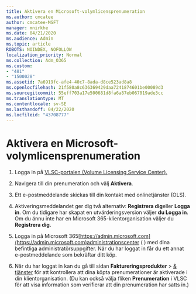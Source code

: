 ```yaml
---
title: Aktivera en Microsoft-volymlicensprenumeration
ms.author: cmcatee
author: cmcatee-MSFT
manager: mnirkhe
ms.date: 04/21/2020
ms.audience: Admin
ms.topic: article
ROBOTS: NOINDEX, NOFOLLOW
localization_priority: Normal
ms.collection: Adm_O365
ms.custom:
- "481"
- "1500028"
ms.assetid: 7a6919fc-afe4-40c7-8ada-d8ce523ad8a8
ms.openlocfilehash: 21f580a8c636369429daa7241874601be00089d3
ms.sourcegitcommit: 55eff703a17e500681d8fa6a87eb067019ade3cc
ms.translationtype: MT
ms.contentlocale: sv-SE
ms.lasthandoff: 04/22/2020
ms.locfileid: "43708777"
---
```

# <a name="activating-a-microsoft-volume-license-subscription"></a>Aktivera en Microsoft-volymlicensprenumeration

1. Logga in på [VLSC-portalen (Volume Licensing Service Center).](https://go.microsoft.com/fwlink/p/?LinkId=329762)

2. Navigera till din prenumeration och välj **Aktivera**.

3. Ett e-postmeddelande skickas till din kontakt med onlinetjänster (OLS).

4. Aktiveringsmeddelandet ger dig två alternativ: **Registrera dig**eller **Logga in**. Om du tidigare har skapat en utvärderingsversion väljer **du Logga in**. Om du ännu inte har en Microsoft 365-klientorganisation väljer du **Registrera dig**.

5. Logga in på Microsoft 365[https://admin.microsoft.com](https://admin.microsoft.com)administrationscenter ( ) med dina befintliga administratörsuppgifter. När du har loggat in får du ett annat e-postmeddelande som bekräftar ditt köp.

6. När du har loggat in kan du gå till sidan **Faktureringsprodukter** \> [& tjänster](https://go.microsoft.com/fwlink/p/?linkid=842054) för att kontrollera att dina köpta prenumerationer är aktiverade i din klientorganisation. (Du kan också välja fliken **Prenumeration** i VLSC för att visa information som verifierar att din prenumeration har satts in.)